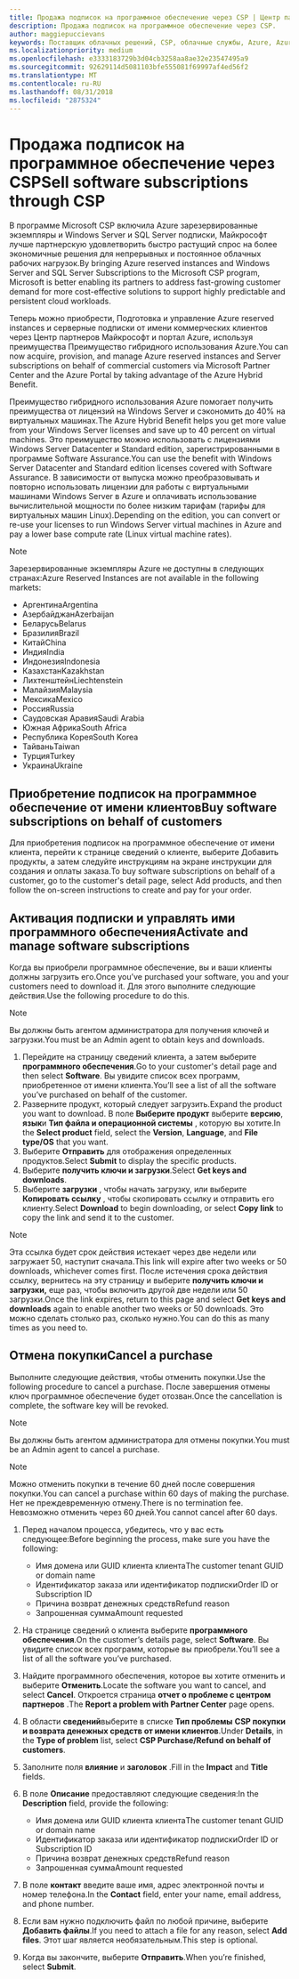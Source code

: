 ```yaml
---
title: Продажа подписок на программное обеспечение через CSP | Центр партнеров
description: Продажа подписок на программное обеспечение через CSP.
author: maggiepuccievans
keywords: Поставщик облачных решений, CSP, облачные службы, Azure, Azure RI, Windows Server, SQL Server, подписок на программное обеспечение
ms.localizationpriority: medium
ms.openlocfilehash: e3333183729b3d04cb3258aa8ae32e23547495a9
ms.sourcegitcommit: 92629114d5081103bfe555081f69997af4ed56f2
ms.translationtype: MT
ms.contentlocale: ru-RU
ms.lasthandoff: 08/31/2018
ms.locfileid: "2875324"
---
```

# <a name="sell-software-subscriptions-through-csp"></a><span data-ttu-id="880d4-104">Продажа подписок на программное обеспечение через CSP</span><span class="sxs-lookup"><span data-stu-id="880d4-104">Sell software subscriptions through CSP</span></span>

<span data-ttu-id="880d4-105">В программе Microsoft CSP включила Azure зарезервированные экземпляры и Windows Server и SQL Server подписки, Майкрософт лучше партнерскую удовлетворить быстро растущий спрос на более экономичные решения для непрерывных и постоянное облачных рабочих нагрузок.</span><span class="sxs-lookup"><span data-stu-id="880d4-105">By bringing Azure reserved instances and Windows Server and SQL Server Subscriptions to the Microsoft CSP program, Microsoft is better enabling its partners to address fast-growing customer demand for more cost-effective solutions to support highly predictable and persistent cloud workloads.</span></span> 

<span data-ttu-id="880d4-106">Теперь можно приобрести, Подготовка и управление Azure reserved instances и серверные подписки от имени коммерческих клиентов через Центр партнеров Майкрософт и портал Azure, используя преимущества Преимущество гибридного использования Azure.</span><span class="sxs-lookup"><span data-stu-id="880d4-106">You can now acquire, provision, and manage Azure reserved instances and Server subscriptions on behalf of commercial customers via Microsoft Partner Center and the Azure Portal by taking advantage of the Azure Hybrid Benefit.</span></span> 

<span data-ttu-id="880d4-107">Преимущество гибридного использования Azure помогает получить преимущества от лицензий на Windows Server и сэкономить до 40% на виртуальных машинах.</span><span class="sxs-lookup"><span data-stu-id="880d4-107">The Azure Hybrid Benefit helps you get more value from your Windows Server licenses and save up to 40 percent on virtual machines.</span></span> <span data-ttu-id="880d4-108">Это преимущество можно использовать с лицензиями Windows Server Datacenter и Standard edition, зарегистрированными в программе Software Assurance.</span><span class="sxs-lookup"><span data-stu-id="880d4-108">You can use the benefit with Windows Server Datacenter and Standard edition licenses covered with Software Assurance.</span></span> <span data-ttu-id="880d4-109">В зависимости от выпуска можно преобразовывать и повторно использовать лицензии для работы с виртуальными машинами Windows Server в Azure и оплачивать использование вычислительной мощности по более низким тарифам (тарифы для виртуальных машин Linux).</span><span class="sxs-lookup"><span data-stu-id="880d4-109">Depending on the edition, you can convert or re-use your licenses to run Windows Server virtual machines in Azure and pay a lower base compute rate (Linux virtual machine rates).</span></span>

> [!NOTE]  
> <span data-ttu-id="880d4-110">Зарезервированные экземпляры Azure не доступны в следующих странах:</span><span class="sxs-lookup"><span data-stu-id="880d4-110">Azure Reserved Instances are not available in the following markets:</span></span>  
> * <span data-ttu-id="880d4-111">Аргентина</span><span class="sxs-lookup"><span data-stu-id="880d4-111">Argentina</span></span>
> * <span data-ttu-id="880d4-112">Азербайджан</span><span class="sxs-lookup"><span data-stu-id="880d4-112">Azerbaijan</span></span>
> * <span data-ttu-id="880d4-113">Беларусь</span><span class="sxs-lookup"><span data-stu-id="880d4-113">Belarus</span></span>
> * <span data-ttu-id="880d4-114">Бразилия</span><span class="sxs-lookup"><span data-stu-id="880d4-114">Brazil</span></span>
> * <span data-ttu-id="880d4-115">Китай</span><span class="sxs-lookup"><span data-stu-id="880d4-115">China</span></span>
> * <span data-ttu-id="880d4-116">Индия</span><span class="sxs-lookup"><span data-stu-id="880d4-116">India</span></span>
> * <span data-ttu-id="880d4-117">Индонезия</span><span class="sxs-lookup"><span data-stu-id="880d4-117">Indonesia</span></span>
> * <span data-ttu-id="880d4-118">Казахстан</span><span class="sxs-lookup"><span data-stu-id="880d4-118">Kazakhstan</span></span>
> * <span data-ttu-id="880d4-119">Лихтенштейн</span><span class="sxs-lookup"><span data-stu-id="880d4-119">Liechtenstein</span></span>
> * <span data-ttu-id="880d4-120">Малайзия</span><span class="sxs-lookup"><span data-stu-id="880d4-120">Malaysia</span></span>
> * <span data-ttu-id="880d4-121">Мексика</span><span class="sxs-lookup"><span data-stu-id="880d4-121">Mexico</span></span>
> * <span data-ttu-id="880d4-122">Россия</span><span class="sxs-lookup"><span data-stu-id="880d4-122">Russia</span></span>
> * <span data-ttu-id="880d4-123">Саудовская Аравия</span><span class="sxs-lookup"><span data-stu-id="880d4-123">Saudi Arabia</span></span>
> * <span data-ttu-id="880d4-124">Южная Африка</span><span class="sxs-lookup"><span data-stu-id="880d4-124">South Africa</span></span>
> * <span data-ttu-id="880d4-125">Республика Корея</span><span class="sxs-lookup"><span data-stu-id="880d4-125">South Korea</span></span>
> * <span data-ttu-id="880d4-126">Тайвань</span><span class="sxs-lookup"><span data-stu-id="880d4-126">Taiwan</span></span>
> * <span data-ttu-id="880d4-127">Турция</span><span class="sxs-lookup"><span data-stu-id="880d4-127">Turkey</span></span>
> * <span data-ttu-id="880d4-128">Украина</span><span class="sxs-lookup"><span data-stu-id="880d4-128">Ukraine</span></span>

## <a name="buy-software-subscriptions-on-behalf-of-customers"></a><span data-ttu-id="880d4-129">Приобретение подписок на программное обеспечение от имени клиентов</span><span class="sxs-lookup"><span data-stu-id="880d4-129">Buy software subscriptions on behalf of customers</span></span>

<span data-ttu-id="880d4-130">Для приобретения подписок на программное обеспечение от имени клиента, перейти к странице сведений о клиенте, выберите Добавить продукты, а затем следуйте инструкциям на экране инструкции для создания и оплаты заказа.</span><span class="sxs-lookup"><span data-stu-id="880d4-130">To buy software subscriptions on behalf of a customer, go to the customer's detail page, select Add products, and then follow the on-screen instructions to create and pay for your order.</span></span>

## <a name="activate-and-manage-software-subscriptions"></a><span data-ttu-id="880d4-131">Активация подписки и управлять ими программного обеспечения</span><span class="sxs-lookup"><span data-stu-id="880d4-131">Activate and manage software subscriptions</span></span>

<span data-ttu-id="880d4-132">Когда вы приобрели программное обеспечение, вы и ваши клиенты должны загрузить его.</span><span class="sxs-lookup"><span data-stu-id="880d4-132">Once you’ve purchased your software, you and your customers need to download it.</span></span> <span data-ttu-id="880d4-133">Для этого выполните следующие действия.</span><span class="sxs-lookup"><span data-stu-id="880d4-133">Use the following procedure to do this.</span></span> 

>[!NOTE]
><span data-ttu-id="880d4-134">Вы должны быть агентом администратора для получения ключей и загрузки.</span><span class="sxs-lookup"><span data-stu-id="880d4-134">You must be an Admin agent to obtain keys and downloads.</span></span> 

1. <span data-ttu-id="880d4-135">Перейдите на страницу сведений клиента, а затем выберите **программного обеспечения**.</span><span class="sxs-lookup"><span data-stu-id="880d4-135">Go to your customer's detail page and then select **Software**.</span></span> <span data-ttu-id="880d4-136">Вы увидите список всех программ, приобретенное от имени клиента.</span><span class="sxs-lookup"><span data-stu-id="880d4-136">You’ll see a list of all the software you’ve purchased on behalf of the customer.</span></span> 
2.  <span data-ttu-id="880d4-137">Разверните продукт, который следует загрузить.</span><span class="sxs-lookup"><span data-stu-id="880d4-137">Expand the product you want to download.</span></span> <span data-ttu-id="880d4-138">В поле **Выберите продукт** выберите **версию**, **язык**и **Тип файла и операционной системы** , которую вы хотите.</span><span class="sxs-lookup"><span data-stu-id="880d4-138">In the **Select product** field, select the **Version**, **Language**, and **File type/OS** that you want.</span></span> 
3.  <span data-ttu-id="880d4-139">Выберите **Отправить** для отображения определенных продуктов.</span><span class="sxs-lookup"><span data-stu-id="880d4-139">Select **Submit** to display the specific products.</span></span> 
4.  <span data-ttu-id="880d4-140">Выберите **получить ключи и загрузки**.</span><span class="sxs-lookup"><span data-stu-id="880d4-140">Select **Get keys and downloads**.</span></span> 
5.  <span data-ttu-id="880d4-141">Выберите **загрузки** , чтобы начать загрузку, или выберите **Копировать ссылку** , чтобы скопировать ссылку и отправить его клиенту.</span><span class="sxs-lookup"><span data-stu-id="880d4-141">Select **Download** to begin downloading, or select **Copy link** to copy the link and send it to the customer.</span></span> 

>[!NOTE]
><span data-ttu-id="880d4-142">Эта ссылка будет срок действия истекает через две недели или загружает 50, наступит сначала.</span><span class="sxs-lookup"><span data-stu-id="880d4-142">This link will expire after two weeks or 50 downloads, whichever comes first.</span></span> <span data-ttu-id="880d4-143">После истечения срока действия ссылку, вернитесь на эту страницу и выберите **получить ключи и загрузки,** еще раз, чтобы включить другой две недели или 50 загрузки.</span><span class="sxs-lookup"><span data-stu-id="880d4-143">Once the link expires, return to this page and select **Get keys and downloads** again to enable another two weeks or 50 downloads.</span></span> <span data-ttu-id="880d4-144">Это можно сделать столько раз, сколько нужно.</span><span class="sxs-lookup"><span data-stu-id="880d4-144">You can do this as many times as you need to.</span></span> 


## <a name="cancel-a-purchase"></a><span data-ttu-id="880d4-145">Отмена покупки</span><span class="sxs-lookup"><span data-stu-id="880d4-145">Cancel a purchase</span></span>
<span data-ttu-id="880d4-146">Выполните следующие действия, чтобы отменить покупки.</span><span class="sxs-lookup"><span data-stu-id="880d4-146">Use the following procedure to cancel a purchase.</span></span> <span data-ttu-id="880d4-147">После завершения отмены ключ программное обеспечение будет отозван.</span><span class="sxs-lookup"><span data-stu-id="880d4-147">Once the cancellation is complete, the software key will be revoked.</span></span> 

>[!NOTE]
><span data-ttu-id="880d4-148">Вы должны быть агентом администратора для отмены покупки.</span><span class="sxs-lookup"><span data-stu-id="880d4-148">You must be an Admin agent to cancel a purchase.</span></span> 

>[!NOTE]
><span data-ttu-id="880d4-149">Можно отменить покупки в течение 60 дней после совершения покупки.</span><span class="sxs-lookup"><span data-stu-id="880d4-149">You can cancel a purchase within 60 days of making the purchase.</span></span> <span data-ttu-id="880d4-150">Нет не преждевременную отмену.</span><span class="sxs-lookup"><span data-stu-id="880d4-150">There is no termination fee.</span></span> <span data-ttu-id="880d4-151">Невозможно отменить через 60 дней.</span><span class="sxs-lookup"><span data-stu-id="880d4-151">You cannot cancel after 60 days.</span></span> 

1.  <span data-ttu-id="880d4-152">Перед началом процесса, убедитесь, что у вас есть следующее:</span><span class="sxs-lookup"><span data-stu-id="880d4-152">Before beginning the process, make sure you have the following:</span></span> 
    -   <span data-ttu-id="880d4-153">Имя домена или GUID клиента клиента</span><span class="sxs-lookup"><span data-stu-id="880d4-153">The customer tenant GUID or domain name</span></span>
    -   <span data-ttu-id="880d4-154">Идентификатор заказа или идентификатор подписки</span><span class="sxs-lookup"><span data-stu-id="880d4-154">Order ID or Subscription ID</span></span>
    -   <span data-ttu-id="880d4-155">Причина возврат денежных средств</span><span class="sxs-lookup"><span data-stu-id="880d4-155">Refund reason</span></span>
    -   <span data-ttu-id="880d4-156">Запрошенная сумма</span><span class="sxs-lookup"><span data-stu-id="880d4-156">Amount requested</span></span>

2.  <span data-ttu-id="880d4-157">На странице сведений о клиента выберите **программного обеспечения**.</span><span class="sxs-lookup"><span data-stu-id="880d4-157">On the customer’s details page, select **Software**.</span></span> <span data-ttu-id="880d4-158">Вы увидите список всех программ, которые вы приобрели.</span><span class="sxs-lookup"><span data-stu-id="880d4-158">You’ll see a list of all the software you’ve purchased.</span></span> 

3.  <span data-ttu-id="880d4-159">Найдите программного обеспечения, которое вы хотите отменить и выберите **Отменить**.</span><span class="sxs-lookup"><span data-stu-id="880d4-159">Locate the software you want to cancel, and select **Cancel**.</span></span> <span data-ttu-id="880d4-160">Откроется страница **отчет о проблеме с центром партнеров** .</span><span class="sxs-lookup"><span data-stu-id="880d4-160">The **Report a problem with Partner Center** page opens.</span></span> 

4.  <span data-ttu-id="880d4-161">В области **сведений**выберите в списке **Тип проблемы** **CSP покупки и возврата денежных средств от имени клиентов**.</span><span class="sxs-lookup"><span data-stu-id="880d4-161">Under **Details**, in the **Type of problem** list, select **CSP Purchase/Refund on behalf of customers**.</span></span>

5.  <span data-ttu-id="880d4-162">Заполните поля **влияние** и **заголовок** .</span><span class="sxs-lookup"><span data-stu-id="880d4-162">Fill in the **Impact** and **Title** fields.</span></span> 

6.  <span data-ttu-id="880d4-163">В поле **Описание** предоставляют следующие сведения:</span><span class="sxs-lookup"><span data-stu-id="880d4-163">In the **Description** field, provide the following:</span></span> 
    -   <span data-ttu-id="880d4-164">Имя домена или GUID клиента клиента</span><span class="sxs-lookup"><span data-stu-id="880d4-164">The customer tenant GUID or domain name</span></span>
    -   <span data-ttu-id="880d4-165">Идентификатор заказа или идентификатор подписки</span><span class="sxs-lookup"><span data-stu-id="880d4-165">Order ID or Subscription ID</span></span>
    -   <span data-ttu-id="880d4-166">Причина возврат денежных средств</span><span class="sxs-lookup"><span data-stu-id="880d4-166">Refund reason</span></span>
    -   <span data-ttu-id="880d4-167">Запрошенная сумма</span><span class="sxs-lookup"><span data-stu-id="880d4-167">Amount requested</span></span>

7.  <span data-ttu-id="880d4-168">В поле **контакт** введите ваше имя, адрес электронной почты и номер телефона.</span><span class="sxs-lookup"><span data-stu-id="880d4-168">In the **Contact** field, enter your name, email address, and phone number.</span></span> 

8.  <span data-ttu-id="880d4-169">Если вам нужно подключить файл по любой причине, выберите **Добавить файлы**.</span><span class="sxs-lookup"><span data-stu-id="880d4-169">If you need to attach a file for any reason, select **Add files**.</span></span> <span data-ttu-id="880d4-170">Этот шаг является необязательным.</span><span class="sxs-lookup"><span data-stu-id="880d4-170">This step is optional.</span></span> 

9.  <span data-ttu-id="880d4-171">Когда вы закончите, выберите **Отправить**.</span><span class="sxs-lookup"><span data-stu-id="880d4-171">When you’re finished, select **Submit**.</span></span>
